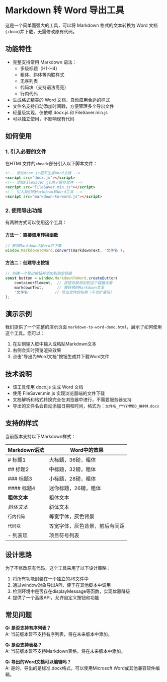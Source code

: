 # Markdown 转 Word 导出工具

这是一个简单而强大的工具，可以将 Markdown 格式的文本转换为 Word 文档(.docx)并下载，无需修改原有代码。

## 功能特性

* 完整支持常用 Markdown 语法：
  * 多级标题（H1-H4）
  * 粗体、斜体等内联样式
  * 无序列表
  * 代码块（支持语法高亮）
  * 行内代码
* 生成格式精美的 Word 文档，自动应用合适的样式
* 文件名支持自动添加时间戳，方便管理多个导出文件
* 轻量级实现，仅依赖 docx.js 和 FileSaver.min.js
* 可以独立使用，不影响现有代码

## 如何使用

### 1. 引入必要的文件

在HTML文件的`<head>`部分引入以下脚本文件：

```html
<!-- 添加docx.js用于生成Word文档 -->
<script src="docx.js"></script>
<!-- 添加FileSaver.js用于保存文件 -->
<script src="FileSaver.min.js"></script>
<!-- 引入我们的Markdown转Word工具 -->
<script src="markdown-to-word.js"></script>
```

### 2. 使用导出功能

有两种方式可以使用这个工具：

#### 方法一：直接调用转换函数

```javascript
// 转换Markdown为Word并下载
window.MarkdownToWord.convert(markdownText, '文件名');
```

#### 方法二：创建导出按钮

```javascript
// 创建一个导出按钮并添加到指定容器
const button = window.MarkdownToWord.createButton(
    containerElement,  // 按钮将被添加到这个容器元素
    markdownText,      // 要转换的Markdown文本
    '文件名'           // 导出文件的名称（不含扩展名）
);
```

## 演示示例

我们提供了一个完整的演示页面 `markdown-to-word-demo.html`，展示了如何使用这个工具。您可以：

1. 在左侧输入框中输入或粘贴Markdown文本
2. 右侧会实时预览渲染效果
3. 点击"导出为Word文档"按钮生成并下载Word文件

## 技术说明

* 该工具使用 docx.js 生成 Word 文档
* 使用 FileSaver.min.js 实现浏览器端的文件下载
* 文档解析和格式转换完全在浏览器中进行，不需要服务器支持
* 导出的文件名会自动添加日期和时间，格式为：`文件名_YYYYMMDD_HHMM.docx`

## 支持的样式

当前版本支持以下Markdown样式：

| Markdown语法 | Word中的效果 |
|-------------|-------------|
| # 标题1     | 大标题，36磅，粗体 |
| ## 标题2    | 中标题，32磅，粗体 |
| ### 标题3   | 小标题，28磅，粗体 |
| #### 标题4  | 迷你标题，26磅，粗体 |
| **粗体文本** | 粗体文本 |
| *斜体文本*   | 斜体文本 |
| `行内代码`   | 等宽字体，灰色背景 |
| ```代码块``` | 等宽字体，灰色背景，前后有间距 |
| - 列表项     | 项目符号列表 |

## 设计思路

为了不修改原有代码，这个工具采用了以下设计策略：

1. 将所有功能封装在一个独立的JS文件中
2. 通过window对象导出API，便于在其他脚本中调用
3. 检测环境中是否存在displayMessage等函数，实现优雅降级
4. 提供了一个高级API，允许自定义按钮和功能

## 常见问题

**Q: 是否支持有序列表？**  
A: 当前版本暂不支持有序列表，将在未来版本中添加。

**Q: 是否支持表格？**  
A: 当前版本暂不支持Markdown表格，将在未来版本中添加。

**Q: 导出的Word文档可以编辑吗？**  
A: 是的，导出的是标准.docx格式，可以使用Microsoft Word或其他兼容软件编辑。 